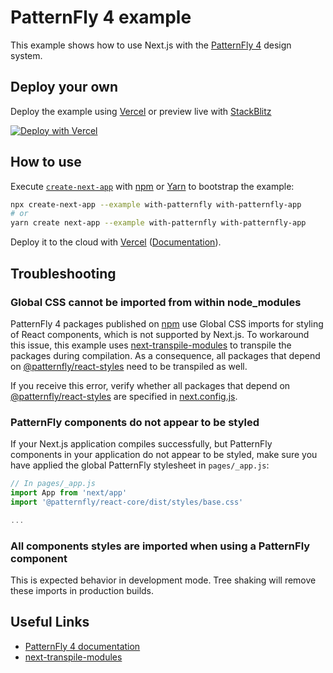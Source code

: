 # PatternFly 4 example

This example shows how to use Next.js with the [PatternFly 4](https://www.patternfly.org/v4/) design system.

## Deploy your own

Deploy the example using [Vercel](https://vercel.com?utm_source=github&utm_medium=readme&utm_campaign=next-example) or preview live with [StackBlitz](https://stackblitz.com/github/vercel/next.js/tree/canary/examples/with-patternfly)

[![Deploy with Vercel](https://vercel.com/button)](https://vercel.com/new/git/external?repository-url=https://github.com/vercel/next.js/tree/canary/examples/with-patternfly&project-name=with-patternfly&repository-name=with-patternfly)

## How to use

Execute [`create-next-app`](https://github.com/vercel/next.js/tree/canary/packages/create-next-app) with [npm](https://docs.npmjs.com/cli/init) or [Yarn](https://yarnpkg.com/lang/en/docs/cli/create/) to bootstrap the example:

```bash
npx create-next-app --example with-patternfly with-patternfly-app
# or
yarn create next-app --example with-patternfly with-patternfly-app
```

Deploy it to the cloud with [Vercel](https://vercel.com/new?utm_source=github&utm_medium=readme&utm_campaign=next-example) ([Documentation](https://nextjs.org/docs/deployment)).

## Troubleshooting

### Global CSS cannot be imported from within node_modules

PatternFly 4 packages published on [npm](https://npm.org) use Global CSS imports for styling of React components, which is not supported by Next.js.
To workaround this issue, this example uses [next-transpile-modules](https://www.npmjs.com/package/next-transpile-modules) to transpile the packages during compilation.
As a consequence, all packages that depend on [@patternfly/react-styles](https://www.npmjs.com/package/@patternfly/react-styles) need to be transpiled as well.

If you receive this error, verify whether all packages that depend on [@patternfly/react-styles](https://www.npmjs.com/package/@patternfly/react-styles) are specified in [next.config.js](next.config.js).

### PatternFly components do not appear to be styled

If your Next.js application compiles successfully, but PatternFly components in your application do not appear to be styled, make sure you have applied the global PatternFly stylesheet in `pages/_app.js`:

```javascript
// In pages/_app.js
import App from 'next/app'
import '@patternfly/react-core/dist/styles/base.css'

...
```

### All components styles are imported when using a PatternFly component

This is expected behavior in development mode. Tree shaking will remove these imports in production builds.

## Useful Links

- [PatternFly 4 documentation](https://www.patternfly.org/v4/)
- [next-transpile-modules](https://www.npmjs.com/package/next-transpile-modules)
